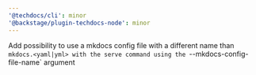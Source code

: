 ```yaml
---
'@techdocs/cli': minor
'@backstage/plugin-techdocs-node': minor
---
```


Add possibility to use a mkdocs config file with a different name than `mkdocs.<yaml|yml> with the serve command using the `--mkdocs-config-file-name` argument

